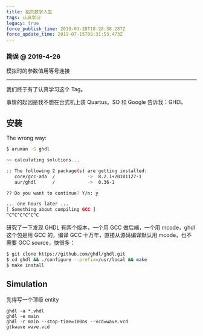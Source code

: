 ```yaml
---
title: 掐灭数字人生
tags: 认真学习
legacy: true
force_publish_time: 2019-03-28T18:28:58.287Z
force_update_time: 2019-07-15T08:31:53.473Z
---
```


### 勘误 @ 2019-4-26
模拟时的参数值用等号连接

---

我们终于有了认真学习这个 Tag。

事情的起因是我不想在台式机上装 Quartus。SO 和 Google 告诉我：GHDL

## 安装
The wrong way:
```bash
$ aruman -S ghdl

~~ calculating solutions...

:: The following 2 package(s) are getting installed:
   core/gcc-ada  /            ->  8.2.1+20181127-1
   aur/ghdl      /            ->  0.36-1

?? Do you want to continue? Y/n: y

... one hours later ...
[ Something about compiling GCC ]
^C^C^C^C^C^C
```

研究了一下发现 GHDL 有两个版本，一个用 GCC 做后端，一个用 mcode，ghdl 这个包是用 GCC 的，编译 GCC 十万年，直接从源码编译默认用 mcode，也不需要 GCC source，快很多：
```bash
$ git clone https://github.com/ghdl/ghdl.git
$ cd ghdl && ./configure --prefix=/usr/local && make
$ make install
```

## Simulation
先得写一个顶级 entity
```
ghdl -a *.vhdl
ghdl -e main
ghdl -r main --stop-time=100ns --vcd=wave.vcd
gtkwave wave.vcd
```
